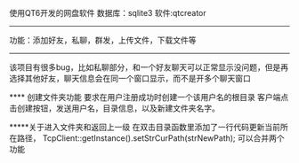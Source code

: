 使用QT6开发的网盘软件
数据库：sqlite3
软件:qtcreator
*******
功能：添加好友，私聊，群发，上传文件，下载文件等
********
该项目有很多bug，比如私聊部分，和一个好友聊天可以正常显示没问题，但是再选择其他好友，聊天信息会在同一个窗口显示，而不是开多个聊天窗口

**** 创建文件夹功能
要求在用户注册成功时创建一个该用户名的根目录
客户端点击创建按钮，发送用户名，目录信息，以及新建文件夹名字。 

*****关于进入文件夹和返回上一级
     在双击目录函数里添加了一行代码更新当前所在路径， 
    TcpClient::getInstance().setStrCurPath(strNewPath);
    可以合并两个功能
